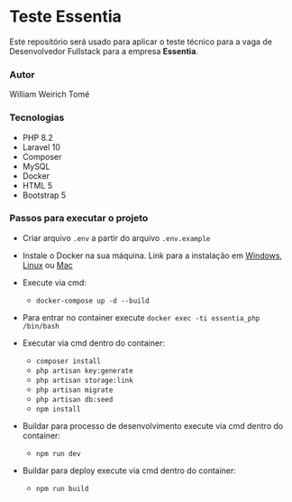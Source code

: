 # Teste Essentia

Este repositório será usado para aplicar o teste técnico para a vaga de Desenvolvedor Fullstack para a empresa **Essentia**.

### Autor
William Weirich Tomé

### Tecnologias

* PHP 8.2
* Laravel 10
* Composer
* MySQL
* Docker
* HTML 5
* Bootstrap 5

### Passos para executar o projeto

- Criar arquivo `.env` a partir do arquivo `.env.example`

- Instale o Docker na sua máquina. Link para a instalação em [Windows](https://docs.docker.com/desktop/install/windows-install/), [Linux](https://docs.docker.com/desktop/install/linux-install/) ou [Mac](https://docs.docker.com/desktop/install/mac-install/)

- Execute via cmd:
  - `docker-compose up -d --build`

- Para entrar no container execute `docker exec -ti essentia_php /bin/bash`

- Executar via cmd dentro do container:
  - `composer install`
  - `php artisan key:generate`
  - `php artisan storage:link`
  - `php artisan migrate`
  - `php artisan db:seed`
  - `npm install`

- Buildar para processo de desenvolvimento execute via cmd dentro do container:
  - `npm run dev`

- Buildar para deploy execute via cmd dentro do container:
  - `npm run build`

